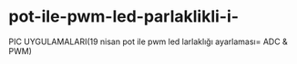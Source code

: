 # pot-ile-pwm-led-parlaklikli-i-
PIC UYGULAMALARI(19 nisan pot ile pwm led larlaklığı ayarlaması= ADC &amp; PWM)
